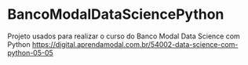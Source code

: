 # BancoModalDataSciencePython
Projeto usados para realizar o curso do Banco Modal Data Science com Python https://digital.aprendamodal.com.br/54002-data-science-com-python-05-05
